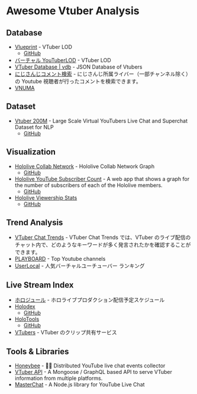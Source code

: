 # Awesome Vtuber Analysis

## Database

- [Vlueprint](https://vlueprint.org/) - VTuber LOD
  - [GitHub](https://github.com/vlueprint/vlueprint)
- [バーチャル YouTuberLOD](https://mdlab.slis.tsukuba.ac.jp/lodc2018/vtuber/) - VTuber LOD
- [VTuber Database | vdb](https://vdb.vtbs.moe/) - JSON Database of Vtubers
- [にじさんじコメント検索](https://comment2434.com/comment/) - にじさんじ所属ライバー（一部チャンネル除く）の Youtube 視聴者が行ったコメントを検索できます。
- [VNUMA](https://vnuma.net/)

## Dataset

- [Vtuber 200M](https://www.kaggle.com/uetchy/vtuber-livechat) - Large Scale Virtual YouTubers Live Chat and Superchat Dataset for NLP
  - [GitHub](https://github.com/holodata/vtuber-livechat-dataset)

## Visualization

- [Hololive Collab Network](https://thennal10.github.io/hololive-collabs/) - Hololive Collab Network Graph
  - [GitHub](https://github.com/thennal10/hololive-collabs)
- [Hololive YouTube Subscriber Count](https://hololiveyoutubesubscribercount.vercel.app/) - A web app that shows a graph for the number of subscribers of each of the Hololive members.
  - [GitHub](https://github.com/DreamWithNokz/hololive-youtube-subscriber-count)
- [Hololive Viewership Stats](http://jefftao.com/hodllive/#/subs/value)
  - [GitHub](https://github.com/Speculative/hodllive)

## Trend Analysis

- [VTuber Chat Trends](https://www.vtuber-ct.net/en) - VTuber Chat Trends では、VTuber のライブ配信のチャット内で、どのようなキーワードが多く発言されたかを確認することができます。
- [PLAYBOARD](https://playboard.co/en/) - Top Youtube channels
- [UserLocal](https://virtual-youtuber.userlocal.jp/document/ranking) - 人気バーチャルユーチューバー ランキング

## Live Stream Index

- [ホロジュール](https://schedule.hololive.tv/) - ホロライブプロダクション配信予定スケジュール
- [Holodex](https://holodex.net/)
  - [GitHub](https://github.com/RiceCakess/Holodex)
- [HoloTools](https://hololive.jetri.co/#/)
  - [GitHub](https://github.com/holofans/holoapi)
- [VTubers](https://vtubers.love/) - VTuber のクリップ共有サービス

## Tools & Libraries

- [Honeybee](https://github.com/holodata/honeybee) - 🍯🐝 Distributed YouTube live chat events collector
- [VTuber API](https://github.com/Choooks22/vt-api) - A Mongoose / GraphQL based API to serve VTuber information from multiple platforms.
- [MasterChat](https://github.com/holodata/masterchat) - A Node.js library for YouTube Live Chat
